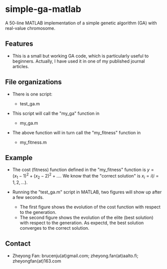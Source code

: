 # simple-ga-matlab

A 50-line MATLAB implementation of a simple genetic algorithm (GA) with real-value chromosome. 

## Features

* This is a small but working GA code, which is particularly useful to beginners. 
  Actually, I have used it in one of my published journal articles. 
  
## File organizations

* There is one script:
  * test_ga.m

* This script will call the "my_ga" function in
  * my_ga.m
  
* The above function will in turn call the "my_fitness" function in
  * my_fitness.m
  
## Example

* The cost (fitness) function defined in the "my_fitness" function is 
  $y = (x_1 - 1)^2 + (x_2 - 2)^2 + ...$.
  We know that the "correct solution" is 
   $x_i = i (i = 1, 2, ...)$.
  
* Running the "test_ga.m" script in MATLAB, two figures will show up after a few seconds.
  * The first figure shows the evolution of the cost function with respect to the generation.
  * The second figure shows the evolution of the elite (best solution) with respect to the generation.
    As expectd, the best solution converges to the correct solution.

## Contact

* Zheyong Fan: brucenju(at)gmail.com; zheyong.fan(at)aalto.fi; zheyongfan(at)163.com
